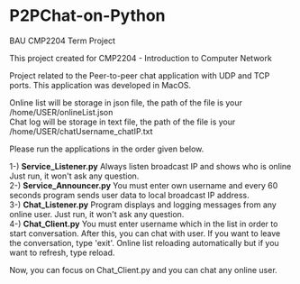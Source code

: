 # P2PChat-on-Python
BAU CMP2204 Term Project

This project created for CMP2204 - Introduction to Computer Network

Project related to the Peer-to-peer chat application with UDP and TCP ports.
This application was developed in MacOS.<br>

Online list will be storage in json file, the path of the file is your /home/USER/onlineList.json<br>
Chat log will be storage in text file, the path of the file is your /home/USER/chatUsername_chatIP.txt

Please run the applications in the order given below.

1-) **Service_Listener.py** Always listen broadcast IP and shows who is online Just run, it won't ask any question.<br>
2-) **Service_Announcer.py** You must enter own username and every 60 seconds program sends user data to local broadcast 
IP address.<br>
3-) **Chat_Listener.py** Program displays and logging messages from any online user. Just run, it won't ask any question.<br> 
4-) **Chat_Client.py** You must enter username which in the list in order to start conversation. After this, you can 
chat with user. If you want to leave the conversation, type 'exit'. Online list reloading automatically but if you want 
to refresh, type reload.<br>


Now, you can focus on Chat_Client.py and you can chat any online user.

